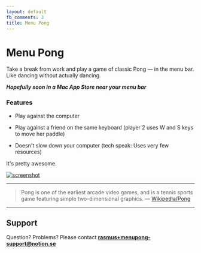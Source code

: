 ```yaml
---
layout: default
fb_comments: 3
title: Menu Pong
---
```


# Menu Pong

Take a break from work and play a game of classic Pong — in the menu bar. Like dancing without actually dancing.

***Hopefully soon in a Mac App Store near your menu bar***

### Features

- Play against the computer

- Play against a friend on the same keyboard (player 2 uses W and S keys to move her paddle)

- Doesn't slow down your computer (tech speak: Uses very few resources)

It's pretty awesome.

[![screenshot](http://farm7.static.flickr.com/6044/5902429044_31a8116f80_z.jpg)](http://farm7.static.flickr.com/6044/5902429044_6e8347d11d_o.png)

---

> Pong is one of the earliest arcade video games, and is a tennis sports game featuring simple two-dimensional graphics. — [Wikipedia/Pong](http://en.wikipedia.org/wiki/Pong)

---


## Support

Question? Problems? Please contact **rasmus+menupong-support@notion.se**
